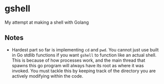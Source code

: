 # gshell
My attempt at making a shell with Golang

## Notes

* Hardest part so far is implementing `cd` and `pwd`.  You cannot just use built in Go stdlib functions if you want `gshell` to function like an actual shell.  This is because of how processes work, and the main thread that spawns this go program will always have its root as where it was invoked.  You must tackle this by keeping track of the directory you are actively modifying within the code.
